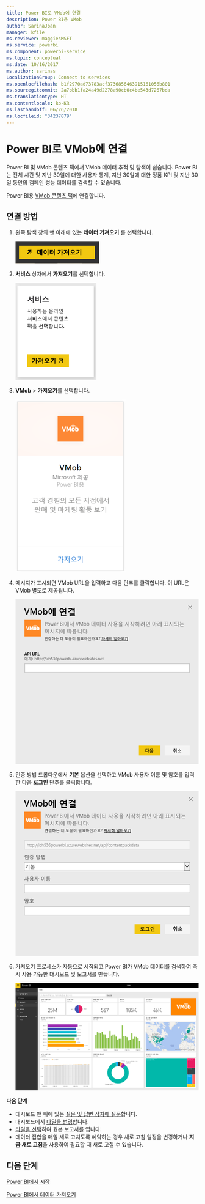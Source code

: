 ```yaml
---
title: Power BI로 VMob에 연결
description: Power BI용 VMob
author: SarinaJoan
manager: kfile
ms.reviewer: maggiesMSFT
ms.service: powerbi
ms.component: powerbi-service
ms.topic: conceptual
ms.date: 10/16/2017
ms.author: sarinas
LocalizationGroup: Connect to services
ms.openlocfilehash: b1f2970ad73783acf3736856463915161056b801
ms.sourcegitcommit: 2a7bbb1fa24a49d2278a90cb0c4be543d7267bda
ms.translationtype: HT
ms.contentlocale: ko-KR
ms.lasthandoff: 06/26/2018
ms.locfileid: "34237879"
---
```

# <a name="connect-to-vmob-with-power-bi"></a>Power BI로 VMob에 연결
Power BI 및 VMob 콘텐츠 팩에서 VMob 데이터 추적 및 탐색이 쉽습니다. Power BI는 전체 시간 및 지난 30일에 대한 사용자 통계, 지난 30일에 대한 정품 KPI 및 지난 30일 동안의 캠페인 성능 데이터를 검색할 수 있습니다.

Power BI용 [VMob 콘텐츠 팩](https://app.powerbi.com/getdata/services/vmob)에 연결합니다.

## <a name="how-to-connect"></a>연결 방법
1. 왼쪽 탐색 창의 맨 아래에 있는 **데이터 가져오기** 를 선택합니다.
   
    ![](media/service-connect-to-vmob/getdata.png)
2. **서비스** 상자에서 **가져오기**를 선택합니다.
   
   ![](media/service-connect-to-vmob/services.png)
3. **VMob** \> **가져오기**를 선택합니다.
   
   ![](media/service-connect-to-vmob/vmob.png)
4. 메시지가 표시되면 VMob URL을 입력하고 다음 단추를 클릭합니다. 이 URL은 VMob 별도로 제공됩니다.
   
    ![](media/service-connect-to-vmob/params.png)
5. 인증 방법 드롭다운에서 **기본** 옵션을 선택하고 VMob 사용자 이름 및 암호를 입력한 다음 **로그인** 단추를 클릭합니다.
   
    ![](media/service-connect-to-vmob/creds.png)
6. 가져오기 프로세스가 자동으로 시작되고 Power BI가 VMob 데이터를 검색하여 즉시 사용 가능한 대시보드 및 보고서를 만듭니다.
   
   ![](media/service-connect-to-vmob/dashboard2.png)

**다음 단계**

* 대시보드 맨 위에 있는 [질문 및 답변 상자에 질문](power-bi-q-and-a.md)합니다.
* 대시보드에서 [타일을 변경](service-dashboard-edit-tile.md)합니다.
* [타일을 선택](service-dashboard-tiles.md)하여 원본 보고서를 엽니다.
* 데이터 집합을 매일 새로 고치도록 예약하는 경우 새로 고침 일정을 변경하거나 **지금 새로 고침**을 사용하여 필요할 때 새로 고칠 수 있습니다.

## <a name="next-steps"></a>다음 단계
[Power BI에서 시작](service-get-started.md)

[Power BI에서 데이터 가져오기](service-get-data.md)

